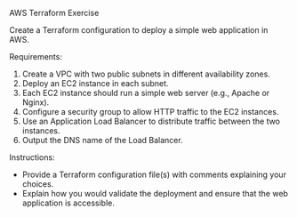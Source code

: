 AWS Terraform Exercise

Create a Terraform configuration to deploy a simple web application in AWS.

Requirements:
1. Create a VPC with two public subnets in different availability zones.
2. Deploy an EC2 instance in each subnet.
3. Each EC2 instance should run a simple web server (e.g., Apache or Nginx).
4. Configure a security group to allow HTTP traffic to the EC2 instances.
5. Use an Application Load Balancer to distribute traffic between the two instances.
6. Output the DNS name of the Load Balancer.

Instructions:
- Provide a Terraform configuration file(s) with comments explaining your choices.
- Explain how you would validate the deployment and ensure that the web application is accessible.
